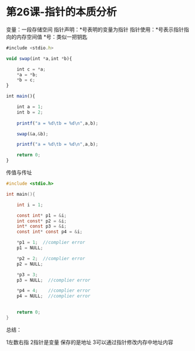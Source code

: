 # 第26课-指针的本质分析

变量：一段存储空间
指针声明：*号表明的变量为指针
指针使用：*号表示指针指向的内存空间值
*号：类似一把钥匙

```jsx
#include <stdio.h>

void swap(int *a,int *b){

    int c = *a;
    *a = *b;
    *b = c;
}

int main(){

    int a = 1;
    int b = 2;
    
    printf("a = %d\tb = %d\n",a,b);

    swap(&a,&b);

    printf("a = %d\tb = %d\n",a,b);

    return 0;
}
```

传值与传址

```c
#include <stdio.h>

int main(){

    int i = 1;

    const int* p1 = &i;
    int const* p2 = &i;
    int* const p3 = &i;
    const int* const p4 = &i;

    *p1 = 1;  //complier error
    p1 = NULL;

    *p2 = 2;  //complier error
    p2 = NULL;

    *p3 = 3;
    p3 = NULL;  //complier error

    *p4 = 4;    //complier error
    p4 = NULL;  //complier error

    
    return 0;
}
```

总结：

1左数右指
2指针是变量 保存的是地址
3可以通过指针修改内存中地址内容